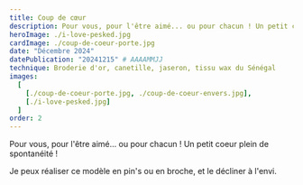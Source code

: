 ```yaml
---
title: Coup de cœur
description: Pour vous, pour l'être aimé... ou pour chacun ! Un petit coeur plein de spontanéité !
heroImage: ./i-love-pesked.jpg
cardImage: ./coup-de-coeur-porte.jpg
date: "Décembre 2024"
datePublication: "20241215" # AAAAMMJJ
technique: Broderie d'or, canetille, jaseron, tissu wax du Sénégal
images:
  [
    [./coup-de-coeur-porte.jpg, ./coup-de-coeur-envers.jpg],
    [./i-love-pesked.jpg]
  ]
order: 2
---
```


Pour vous, pour l'être aimé... ou pour chacun ! Un petit coeur plein de spontanéité !

Je peux réaliser ce modèle en pin's ou en broche, et le décliner à l'envi.